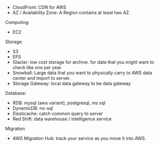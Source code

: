 
* CloudFront: CDN for AWS
* AZ / Availability Zone: A Region contains at least two AZ.


Computing:
* EC2


Storage:
* S3
* EFS
* Glacier: low cost storage for archive. for data that you might want to check like one per year.
* Snowball: Large data that you want to physically carry to AWS data center and import to server.
* Storage Gateway: local data gateway to be data gateway

Database:
* RDB: mysql (aws variant), postgresql, ms sql
* DynamicDB: no-sql
* Elasticache: catch common query to server
* Red Shift: data warehouse / intelligence service

Migration
* AWS Migration Hub: track your service as you move it into AWS.

